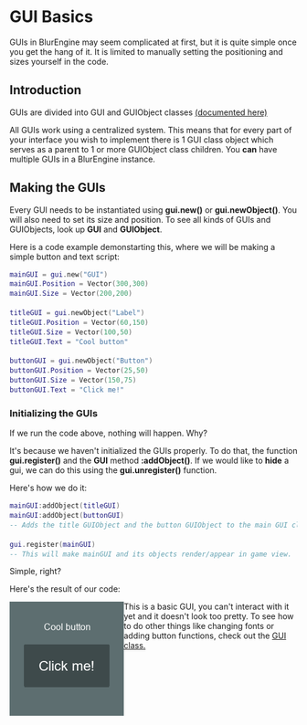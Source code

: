 # GUI Basics

GUIs in BlurEngine may seem complicated at first, but it is quite simple once you get the hang of it. It is limited to manually setting the positioning and sizes yourself in the code.

## Introduction

GUIs are divided into GUI and GUIObject classes [(documented here)](../libraries/gui.md)

All GUIs work using a centralized system. This means that for every part of your interface you wish to implement there is 1 GUI class object which serves as a parent to 1 or more GUIObject class children. You **can** have multiple GUIs in a BlurEngine instance.

## Making the GUIs

Every GUI needs to be instantiated using **gui.new()** or **gui.newObject()**. You will also need to set its size and position. To see all kinds of GUIs and GUIObjects, look up **GUI** and **GUIObject**.

Here is a code example demonstarting this, where we will be making a simple button and text script:

```lua
mainGUI = gui.new("GUI")
mainGUI.Position = Vector(300,300)
mainGUI.Size = Vector(200,200)

titleGUI = gui.newObject("Label")
titleGUI.Position = Vector(60,150)
titleGUI.Size = Vector(100,50)
titleGUI.Text = "Cool button"

buttonGUI = gui.newObject("Button")
buttonGUI.Position = Vector(25,50)
buttonGUI.Size = Vector(150,75)
buttonGUI.Text = "Click me!"
```

### Initializing the GUIs

If we run the code above, nothing will happen. Why?

It's because we haven't initialized the GUIs properly. To do that, the function **gui.register()** and the **GUI** method **:addObject()**. If we would like to **hide** a gui, we can do this using the **gui.unregister()** function.

Here's how we do it:

```lua
mainGUI:addObject(titleGUI)
mainGUI:addObject(buttonGUI)
-- Adds the title GUIObject and the button GUIObject to the main GUI class object.

gui.register(mainGUI)
-- This will make mainGUI and its objects render/appear in game view.
```

Simple, right?

Here's the result of our code:

<img src="..\..\docs\images\guiexample.png" alt="image-20210820225258533" align="left"  />

This is a basic GUI, you can't interact with it yet and it doesn't look too pretty. To see how to do other things like changing fonts or adding button functions, check out the [GUI class.](../classes.md#gui)